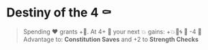 # Destiny of the 4 ⚰️ 
> Spending :heart: grants +🖤. At 4+ 🖤 your next 💥 gains: +💥🚫🌀 🔀 -4 🖤
Advantage to: __Constitution Saves__ and +2 to __Strength Checks__
